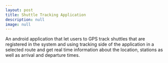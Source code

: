 ```yaml
---
layout: post
title: Shuttle Tracking Application
description: null
image: null
---
```

An android application that let users to GPS track shuttles that are registered in the system and using tracking side of the application in a selected route and get real time information about the location, stations as well as arrival and departure times.
